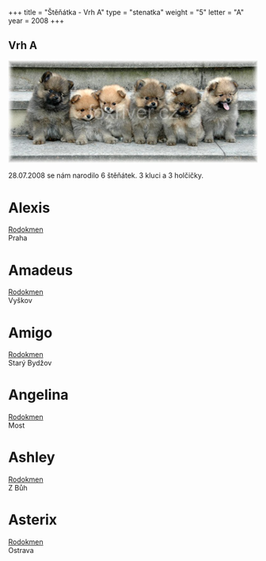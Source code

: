 +++
title = "Štěňátka - Vrh A"
type = "stenatka"
weight = "5"
letter = "A"
year = 2008
+++


<h2><span lang="cz">Vrh</span> A</h2>

![Vrh G](/images/vrha.jpg)

<p lang="cz" data-lang-token="puppies-introduction-c">
28.07.2008 se nám narodilo 6 štěňátek. 3 kluci a 3 holčičky.
</p>

<div style="position:relative;">
<div>
<h1 class="entry-title name-plate">Alexis</h1>
</div>
<a href="http://www.spic.cz/genealogie/index.php?pid=11130" target="_blank"><div class="pedigree" style="left:0px;"><span class="pedigree-label">Rodokmen</span></div></a>
</div>
<div class="location">
Praha
</div>

<div style="position:relative;">
<div>
<h1 class="entry-title name-plate">Amadeus</h1>
</div>
<a href="http://www.spic.cz/genealogie/index.php?pid=11129" target="_blank"><div class="pedigree" style="left:0px;"><span class="pedigree-label">Rodokmen</span></div></a>
</div>
<div class="location">
Vyškov
</div>

<div style="position:relative;">
<div>
<h1 class="entry-title name-plate">Amigo</h1>
</div>
<a href="http://www.spic.cz/genealogie/index.php?pid=11128" target="_blank"><div class="pedigree" style="left:0px;"><span class="pedigree-label">Rodokmen</span></div></a>
</div>
<div class="location">
Starý Bydžov
</div>

<div style="position:relative;">
<div>
<h1 class="entry-title name-plate">Angelina</h1>
</div>
<a href="http://www.spic.cz/genealogie/index.php?pid=11131" target="_blank"><div class="pedigree" style="left:0px;"><span class="pedigree-label">Rodokmen</span></div></a>
</div>
<div class="location">
Most
</div>

<div style="position:relative;">
<div>
<h1 class="entry-title name-plate">Ashley</h1>
</div>
<a href="http://www.spic.cz/genealogie/index.php?pid=11132" target="_blank"><div class="pedigree" style="left:0px;"><span class="pedigree-label">Rodokmen</span></div></a>
</div>
<div class="location">
Z Bůh
</div>

<div style="position:relative;">
<div>
<h1 class="entry-title name-plate">Asterix</h1>
</div>
<a href="http://www.spic.cz/genealogie/index.php?pid=11127" target="_blank"><div class="pedigree" style="left:0px;"><span class="pedigree-label">Rodokmen</span></div></a>
</div>
<div class="location">
Ostrava
</div>

<div class="fb-album-container"></div>

<script type="text/javascript">
    window.onload = function() {
      jQuery( document ).ready(function ($) {

        $(".fb-album-container").FacebookAlbumBrowser({
              account: "natgeo",
              accessToken: "775908159169504|cYEIsh0rs25OQQC8Ex2hXyCOut4",
              onlyAlbum: "526750367757330",
              showComments: false,
              commentsLimit:3,
              showAccountInfo: false,
              showAlbumNameInPreview: false,
              showImageCount: false,
              showImageText: true,
              shareButton: false,
              albumsPageSize: 100,
              photosPageSize: 9,
              lightbox: true,
              photosCheckbox: false,
	            pluginImagesPath: "../images/",
              likeButton: false,
              shareButton: false,
              showMoreButton: true
          });
      });
    }
</script>

</div>
